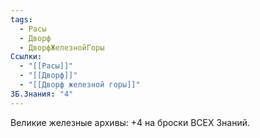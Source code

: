 ```yaml
---
tags:
  - Расы
  - Дворф
  - ДворфЖелезнойГоры
Ссылки:
  - "[[Расы]]"
  - "[[Дворф]]"
  - "[[Дворф железной горы]]"
ЗБ.Знания: "4"
---
```

Великие железные архивы:
+4 на броски ВСЕХ Знаний.







